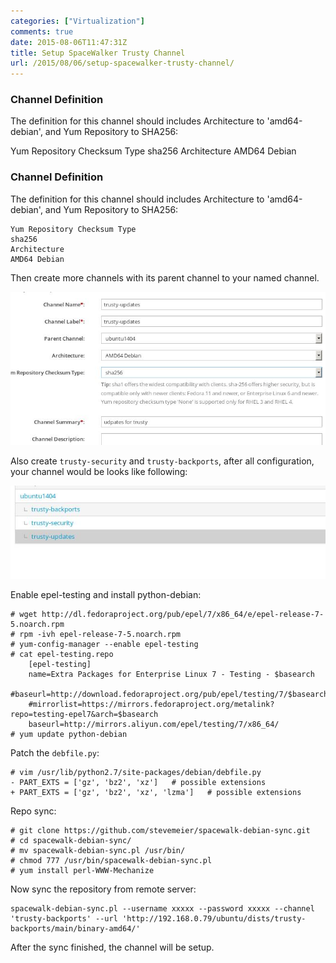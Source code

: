 ```yaml
---
categories: ["Virtualization"]
comments: true
date: 2015-08-06T11:47:31Z
title: Setup SpaceWalker Trusty Channel
url: /2015/08/06/setup-spacewalker-trusty-channel/
---
```


### Channel Definition
The definition for this channel should includes Architecture to 'amd64-debian', and Yum
Repository to SHA256:    

Yum Repository Checksum Type
sha256
Architecture
AMD64 Debian

### Channel Definition
The definition for this channel should includes Architecture to 'amd64-debian', and Yum
Repository to SHA256:    

```
Yum Repository Checksum Type
sha256
Architecture
AMD64 Debian
```

Then create more channels with its parent channel to your named channel.   

![/images/2015_08_06_11_54_16_776x378.jpg](/images/2015_08_06_11_54_16_776x378.jpg)    

Also create `trusty-security` and `trusty-backports`, after all configuration, your
channel would be looks like following:    

![/images/2015_08_06_11_57_47_649x191.jpg](/images/2015_08_06_11_57_47_649x191.jpg)    

Enable epel-testing and install python-debian:    

```
# wget http://dl.fedoraproject.org/pub/epel/7/x86_64/e/epel-release-7-5.noarch.rpm
# rpm -ivh epel-release-7-5.noarch.rpm 
# yum-config-manager --enable epel-testing 
# cat epel-testing.repo
    [epel-testing]
    name=Extra Packages for Enterprise Linux 7 - Testing - $basearch
    #baseurl=http://download.fedoraproject.org/pub/epel/testing/7/$basearch
    #mirrorlist=https://mirrors.fedoraproject.org/metalink?repo=testing-epel7&arch=$basearch
    baseurl=http://mirrors.aliyun.com/epel/testing/7/x86_64/
# yum update python-debian
```
Patch the `debfile.py`:    

```
# vim /usr/lib/python2.7/site-packages/debian/debfile.py
- PART_EXTS = ['gz', 'bz2', 'xz']   # possible extensions
+ PART_EXTS = ['gz', 'bz2', 'xz', 'lzma']   # possible extensions
```

Repo sync:    

```
# git clone https://github.com/stevemeier/spacewalk-debian-sync.git
# cd spacewalk-debian-sync/
# mv spacewalk-debian-sync.pl /usr/bin/
# chmod 777 /usr/bin/spacewalk-debian-sync.pl
# yum install perl-WWW-Mechanize
```
Now sync the repository from remote server:    

```
spacewalk-debian-sync.pl --username xxxxx --password xxxxx --channel 'trusty-backports' --url 'http://192.168.0.79/ubuntu/dists/trusty-backports/main/binary-amd64/'
```
After the sync finished, the channel will be setup.   
